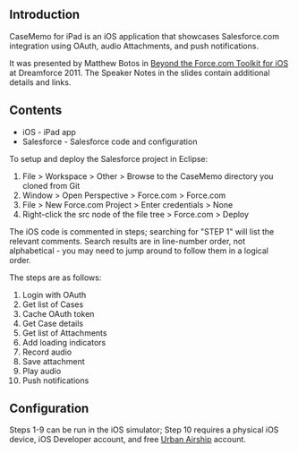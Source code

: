 Introduction
------------

CaseMemo for iPad is an iOS application that showcases Salesforce.com integration using OAuth, audio Attachments, and push notifications. 

It was presented by Matthew Botos in [Beyond the Force.com Toolkit for iOS](http://www.slideshare.net/matthewbotos/beyond-the-forcecom-toolkit-for-ios-dreamforce-2011) at Dreamforce 2011. The Speaker Notes in the slides contain additional details and links.


Contents
--------

* iOS - iPad app  
* Salesforce - Salesforce code and configuration

To setup and deploy the Salesforce project in Eclipse:     

1. File > Workspace > Other > Browse to the CaseMemo directory you cloned from Git
2. Window > Open Perspective > Force.com > Force.com
3. File > New Force.com Project > Enter credentials > None 
4. Right-click the src node of the file tree > Force.com > Deploy

The iOS code is commented in steps; searching for "STEP 1" will list the relevant comments. 
Search results are in line-number order, not alphabetical - you may need to jump around to follow them in a logical order.   

The steps are as follows:

1. Login with OAuth
2. Get list of Cases
3. Cache OAuth token
4. Get Case details
5. Get list of Attachments
6. Add loading indicators
7. Record audio
8. Save attachment
9. Play audio
10. Push notifications


Configuration
-------------

Steps 1-9 can be run in the iOS simulator; Step 10 requires a physical iOS device, iOS Developer account, and free [Urban Airship](http://urbanairship.com/) account. 


